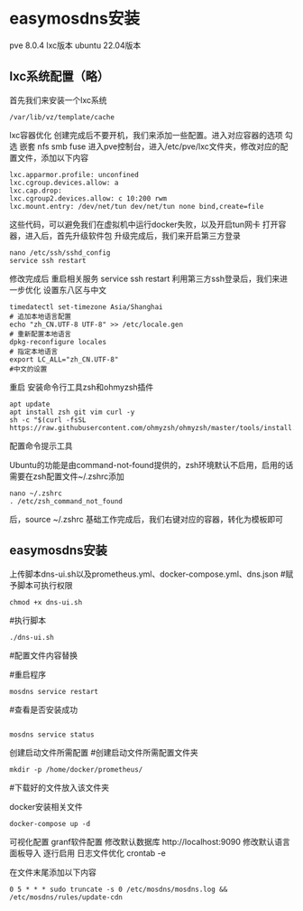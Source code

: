 # easymosdns安装
pve  8.0.4
lxc版本 ubuntu 22.04版本
## lxc系统配置（略）
首先我们来安装一个lxc系统
```
/var/lib/vz/template/cache
```
lxc容器优化 创建完成后不要开机，我们来添加一些配置。进入对应容器的选项 勾选 嵌套   nfs   smb fuse 进入pve控制台，进入/etc/pve/lxc文件夹，修改对应的配置文件，添加以下内容
```
lxc.apparmor.profile: unconfined
lxc.cgroup.devices.allow: a
lxc.cap.drop: 
lxc.cgroup2.devices.allow: c 10:200 rwm
lxc.mount.entry: /dev/net/tun dev/net/tun none bind,create=file
```
这些代码，可以避免我们在虚拟机中运行docker失败，以及开启tun网卡
打开容器，进入后，首先升级软件包 升级完成后，我们来开启第三方登录
```
nano /etc/ssh/sshd_config
service ssh restart
```
修改完成后   重启相关服务   service ssh restart 利用第三方ssh登录后，我们来进一步优化 设置东八区与中文
```
timedatectl set-timezone Asia/Shanghai
# 追加本地语言配置
echo "zh_CN.UTF-8 UTF-8" >> /etc/locale.gen
# 重新配置本地语言
dpkg-reconfigure locales
# 指定本地语言
export LC_ALL="zh_CN.UTF-8"
#中文的设置
```
重启
安装命令行工具zsh和ohmyzsh插件
```
apt update
apt install zsh git vim curl -y
sh -c "$(curl -fsSL https://raw.githubusercontent.com/ohmyzsh/ohmyzsh/master/tools/install.sh)"
```
配置命令提示工具

Ubuntu的功能是由command-not-found提供的，zsh环境默认不启用，启用的话需要在zsh配置文件~/.zshrc添加
```
nano ~/.zshrc
. /etc/zsh_command_not_found
```
后，source ~/.zshrc
基础工作完成后，我们右键对应的容器，转化为模板即可

## easymosdns安装
上传脚本dns-ui.sh以及prometheus.yml、docker-compose.yml、dns.json
#赋予脚本可执行权限
```
chmod +x dns-ui.sh
```
#执行脚本
```
./dns-ui.sh
```
#配置文件内容替换

#重启程序
```
mosdns service restart
```

#查看是否安装成功
```

mosdns service status
```

创建启动文件所需配置
#创建启动文件所需配置文件夹
```
mkdir -p /home/docker/prometheus/
```

#下载好的文件放入该文件夹

docker安装相关文件
```
docker-compose up -d
```

可视化配置
granf软件配置
修改默认数据库
http://localhost:9090
修改默认语言
面板导入
逐行启用
日志文件优化
crontab -e


在文件末尾添加以下内容
```
0 5 * * * sudo truncate -s 0 /etc/mosdns/mosdns.log && /etc/mosdns/rules/update-cdn
```
